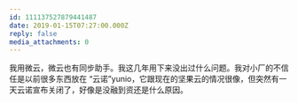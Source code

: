 ```yaml
---
id: 111137527879441487
date: 2019-01-15T07:27:00.000Z
reply: false
media_attachments: 0
---
```


我用微云，微云也有同步助手。我这几年用下来没出过什么问题。我对小厂的不信任是以前很多东西放在 “云诺”yunio，它跟现在的坚果云的情况很像，但突然有一天云诺宣布关闭了，好像是没融到资还是什么原因。

